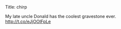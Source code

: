 Title: chirp

My late uncle Donald has the coolest gravestone ever. <a href="http://t.co/eJjOOlFpLe">http://t.co/eJjOOlFpLe</a>
